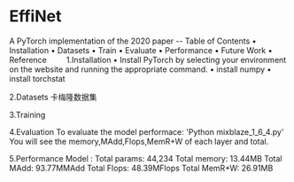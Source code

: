 # EffiNet

A PyTorch implementation of the 2020 paper -- 
Table of Contents
•	Installation
•	Datasets
•	Train
•	Evaluate
•	Performance
•	Future Work
•	Reference
       
1.Installation
•	Install PyTorch by selecting your environment on the website and running the appropriate command.
•	install numpy 
•	install torchstat 

2.Datasets
卡梅隆数据集

3.Training 

4.Evaluation
To evaluate the model performace:
'Python mixblaze_1_6_4.py'
You will see the memory,MAdd,Flops,MemR+W of each layer and total.

5.Performance
Model :
Total params: 44,234
Total memory: 13.44MB
Total MAdd: 93.77MMAdd
Total Flops: 48.39MFlops
Total MemR+W: 26.91MB


